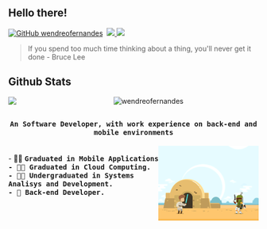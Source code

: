 <h2>Hello there!</h2>

[![GitHub wendreofernandes](https://img.shields.io/github/followers/wendreofernandes?label=follow&style=social)](https://github.com/wendreofernandes)&nbsp;
<a href="https://www.linkedin.com/in/wendreof/" target="_blank">
    <img src="https://img.shields.io/badge/LinkedIn--blue" />
    </a>
    <a href="https://medium.com/@wendreof" target="_blank">
    <img src="https://img.shields.io/badge/Medium--black"></img></a>
    </a>
</a>
 
> If you spend too much time thinking about a thing, you'll never get it done - Bruce Lee

<h2> Github Stats </h2> 
<a href="https://github.com/wendreofernandes/github-readme-stats"><img align="left" width="42%" src="https://github-readme-stats.vercel.app/api/top-langs/?username=wendreofernandes&layout=compact&theme=tokyonight" /></a>
<img width="50%" src="https://github-readme-streak-stats.herokuapp.com/?user=wendreofernandes&theme=tokyonight" alt="wendreofernandes" />

## <p align="center"><h4 align="center"><samp>An Software Developer, with work experience on back-end and mobile environments</samp></h4></p>

<div>
    <img align="right" src="https://github.com/amandewatnitrr/amandewatnitrr/blob/main/terminal.gif" width="40%"/><br>
    - 👨‍🎓 <samp><b>Graduated in Mobile Applications<br>
    - 👨‍🎓 <samp><b>Graduated in Cloud Computing.<br>
    - 👨‍🎓 <samp><b>Undergraduated in Systems Analisys and Development.<br>
    - 💼 <samp>Back-end Developer.<br>
</div>
